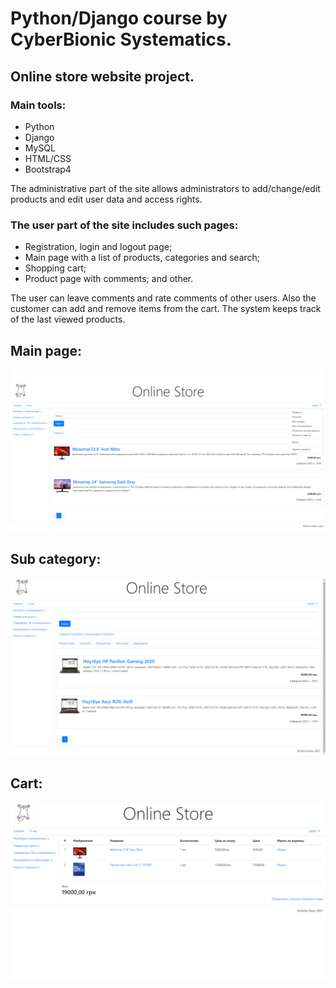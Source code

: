 Python/Django course by CyberBionic Systematics.
========================

## Online store website project.

###  Main tools:
  - Python
  - Django
  - MySQL
  - HTML/CSS
  - Bootstrap4

The administrative part of the site allows administrators to add/change/edit products and edit user data and access rights.

###  The user part of the site includes such pages:
  - Registration, login and logout page;
  - Main page with a list of products, categories and search;
  - Shopping cart;
  - Product page with comments;
  and other.

The user can leave comments and rate comments of other users. Also the customer can add and remove items from the cart. The system keeps track of the last viewed products.


Main page:
-------------------------

![](https://github.com/Leu-s/OnlineStore-Django/blob/main/media/github/main.png)

Sub category:
-------------------------

![](https://github.com/Leu-s/OnlineStore-Django/blob/main/media/github/subcategory.png)

Cart:
-------------------------

![](https://github.com/Leu-s/OnlineStore-Django/blob/main/media/github/cart.png)
